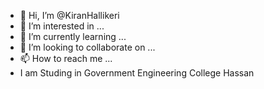 - 👋 Hi, I’m @KiranHallikeri
- 👀 I’m interested in ...
- 🌱 I’m currently learning ...
- 💞️ I’m looking to collaborate on ...
- 📫 How to reach me ...
- I am Studing in Government Engineering College Hassan

<!---
KiranHallikeri/KiranHallikeri is a ✨ special ✨ repository because its `README.md` (this file) appears on your GitHub profile.
You can click the Preview link to take a look at your changes.
--->
